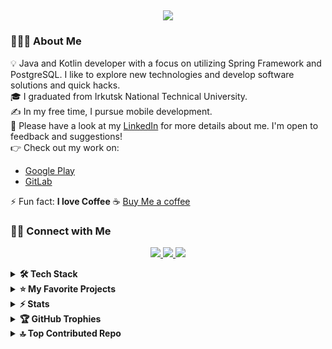 <a><h2 align="center">
  <img src="https://readme-typing-svg.herokuapp.com?duration=4000&lines=Hi+there+👋;I'm+I_Alakey+🤝.;I'm+a+Full+Stack+Developer+⚡;I+love+building+amazing+apps+👨‍💻."/>
</h2></a>

### 👨🏻‍💻 About Me
  
💡 Java and Kotlin developer with a focus on utilizing Spring Framework and PostgreSQL. I like to explore new technologies and develop software solutions and quick hacks.<br/>
🎓 I graduated from Irkutsk National Technical University.<br/>
✍️ In my free time, I pursue mobile development.<br/>
📄 Please have a look at my [LinkedIn](https://www.linkedin.com/in/ilya-alakov-14b979266) for more details about me. I'm open to feedback and suggestions!<br/>
👉 Check out my work on:
- [Google Play](https://play.google.com/store/apps/dev?id=6926668029014446353)
- [GitLab](https://gitlab.com/prosoulk2017)

⚡ Fun fact: **I love Coffee** :coffee: [Buy Me a coffee](https://www.donationalerts.com/r/i_alakey)

### 🤝🏻 Connect with Me

<p align="center">
  <a href="https://www.linkedin.com/in/ilya-alakov-14b979266">
    <img src="https://img.shields.io/badge/-LinkedIn-0077B5?style=flat&logo=Linkedin&logoColor=white"/>
  </a>
  <a href="https://t.me/i_alakey">
    <img src="https://img.shields.io/badge/-Telegram-2CA5E0?style=flat&logo=Telegram&logoColor=white"/>
  </a>
  <a href="https://www.instagram.com/unnamed_junior">
    <img src="https://img.shields.io/badge/-Instagram-E4405F?style=flat&logo=Instagram&logoColor=white"/>
  </a>
</p>

<details>
<summary><b>🛠 Tech Stack</b></summary>
  
### Backend Development:
![Java](https://img.shields.io/badge/-Java-05122A?style=flat&logo=java&logoColor=FFA518)
![Kotlin](https://img.shields.io/badge/-Kotlin-05122A?style=flat&logo=kotlin&logoColor=FFA518)
![Spring](https://img.shields.io/badge/-Spring-05122A?style=flat&logo=spring&logoColor=FFA518)
![CUBA platform](https://img.shields.io/badge/-CUBA-platform-05122A?style=flat&logo=cuba-platform)

### Mobile Development:
![Dart](https://img.shields.io/badge/-Dart-05122A?style=flat&logo=Dart&logoColor=FFA518)
![Flutter](https://img.shields.io/badge/-Flutter-05122A?style=flat&logo=Flutter&logoColor=FFA518)

### Database Management:
![PostgreSQL](https://img.shields.io/badge/-PostgreSQL-05122A?style=flat&logo=PostgreSQL&logoColor=FFA518)
![MySQL](https://img.shields.io/badge/-MySQL-05122A?style=flat&logo=MySQL&logoColor=FFA518)

### Version Control and Collaboration:
![Git](https://img.shields.io/badge/-Git-05122A?style=flat&logo=git)
![GitHub](https://img.shields.io/badge/-GitHub-05122A?style=flat&logo=github)
![GitLab](https://img.shields.io/badge/-GitLab-05122A?style=flat&logo=gitlab)

### Other:
![Unity](https://img.shields.io/badge/-Unity-05122A?style=flat&logo=Unity&logoColor=FFA518)
![Google](https://img.shields.io/badge/-Google-05122A?style=flat&logo=google)

</details>

<details>
<summary><b>⭐️ My Favorite Projects</b></summary>

[![Readme Card](https://github-readme-stats.vercel.app/api/pin/?username=ialakey&repo=srbguide)](https://github.com/ialakey/srbguide)
[![Readme Card](https://github-readme-stats.vercel.app/api/pin/?username=ialakey&repo=telegrammanager)](https://github.com/ialakey/telegrammanager)

[![Readme Card](https://github-readme-stats.vercel.app/api/pin/?username=ialakey&repo=converter-libreoffice)](https://github.com/ialakey/converter-libreoffice)
[![Readme Card](https://github-readme-stats.vercel.app/api/pin/?username=ialakey&repo=MemoDogNotes)](https://github.com/ialakey/MemoDogNotes)

</details>

<details>
<summary><b>⚡ Stats</b></summary>

<p align="center">
  <img src="https://github-readme-stats.vercel.app/api?username=ialakey&show_icons=true&theme=radical&hide=contribs" alt="I_Alakey's streak" />
</p>

<p align="center">
  <img src="https://github-readme-streak-stats.herokuapp.com?user=ialakey&theme=vue-dark&hide_border=true&date_format=j%20M%5B%20Y%5D" alt="I_Alakey's streak" />
</p>

<p align="center">
  <img src="https://github-readme-stats.vercel.app/api/top-langs/?username=ialakey&layout=compact&theme=algolia" alt="I_Alakey's Most Used Languages" />
</p>
</details>

<details>
  <summary><b>🏆 GitHub Trophies</b></summary>
<p align="center">
  <img src="https://github-profile-trophy.vercel.app/?username=ialakey&theme=dark&no-frame=true&no-bg=true&margin-w=4" alt="I_Alakey's GitHub Trophies" />
</p>
</details>

<details>
  <summary><b>🔝 Top Contributed Repo</b></summary>
<p align="center">
  <img src="https://github-contributor-stats.vercel.app/api?username=ialakey&limit=5&theme=dark&combine_all_yearly_contributions=true" alt="I_Alakey's Top Contributed Repo" />
</p>
</details>
